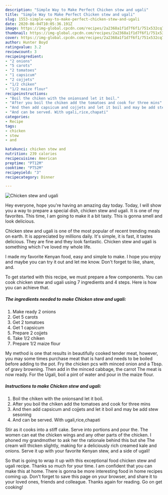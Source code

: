 ```yaml
---
description: "Simple Way to Make Perfect Chicken stew and ugali"
title: "Simple Way to Make Perfect Chicken stew and ugali"
slug: 1553-simple-way-to-make-perfect-chicken-stew-and-ugali
date: 2020-06-04T10:05:36.191Z
image: https://img-global.cpcdn.com/recipes/2a2368a1f1d7f6f1/751x532cq70/chicken-stew-and-ugali-recipe-main-photo.jpg
thumbnail: https://img-global.cpcdn.com/recipes/2a2368a1f1d7f6f1/751x532cq70/chicken-stew-and-ugali-recipe-main-photo.jpg
cover: https://img-global.cpcdn.com/recipes/2a2368a1f1d7f6f1/751x532cq70/chicken-stew-and-ugali-recipe-main-photo.jpg
author: Hunter Boyd
ratingvalue: 3.2
reviewcount: 3
recipeingredient:
- "2 onions"
- "5 carots"
- "2 tomatoes"
- "1 capsicum"
- "2 cojjets"
- "1/2 chiken"
- "1/2 maize flour"
recipeinstructions:
- "Boil the chiken with the onionsand let it boil."
- "After you boil the chiken add the tomatoes and cook for three mins"
- "And then add capsicum and cojjets and let it boil and may be add stew sesoning"
- "And can be served. With ugali,rice,chapati"
categories:
- Recipe
tags:
- chicken
- stew
- and

katakunci: chicken stew and 
nutrition: 239 calories
recipecuisine: American
preptime: "PT12M"
cooktime: "PT52M"
recipeyield: "3"
recipecategory: Dinner

---
```



![Chicken stew and ugali](https://img-global.cpcdn.com/recipes/2a2368a1f1d7f6f1/751x532cq70/chicken-stew-and-ugali-recipe-main-photo.jpg)

Hey everyone, hope you're having an amazing day today. Today, I will show you a way to prepare a special dish, chicken stew and ugali. It is one of my favorites. This time, I am going to make it a bit tasty. This is gonna smell and look delicious.

Chicken stew and ugali is one of the most popular of recent trending meals on earth. It is appreciated by millions daily. It's simple, it is fast, it tastes delicious. They are fine and they look fantastic. Chicken stew and ugali is something which I've loved my whole life.

I made my favorite Kenyan food, easy and simple to make. I hope you enjoy and maybe you can try it out and let me know. Don&#39;t forget to like, share, and.


To get started with this recipe, we must prepare a few components. You can cook chicken stew and ugali using 7 ingredients and 4 steps. Here is how you can achieve that.

<!--inarticleads1-->

##### The ingredients needed to make Chicken stew and ugali:

1. Make ready 2 onions
1. Get 5 carots
1. Get 2 tomatoes
1. Get 1 capsicum
1. Prepare 2 cojjets
1. Take 1/2 chiken
1. Prepare 1/2 maize flour


My method is one that results in beautifully cooked tender meat, however, you may some times purchase meat that is hard and needs to be boiled before adding to the pot. Fry the chicken pcs with minced onion and a Tbsp. of gravy browning. Then add in the minced cabbage, the carrot The meat is now ready. For the Ugali, boil a pint of water and pour in the maize flour. 

<!--inarticleads2-->

##### Instructions to make Chicken stew and ugali:

1. Boil the chiken with the onionsand let it boil.
1. After you boil the chiken add the tomatoes and cook for three mins
1. And then add capsicum and cojjets and let it boil and may be add stew sesoning
1. And can be served. With ugali,rice,chapati


Stir as it cooks into a stiff cake. Serve into portions and pour the. The women can eat the chicken wings and any other parts of the chicken. I phoned my grandmother to ask her the rationale behind this but she The cream will thicken slightly, making for a deliciously rich creamed kale and onions. Serve it up with your favorite Kenyan stew, and a side of ugali! 

So that is going to wrap it up with this exceptional food chicken stew and ugali recipe. Thanks so much for your time. I am confident that you can make this at home. There is gonna be more interesting food in home recipes coming up. Don't forget to save this page on your browser, and share it to your loved ones, friends and colleague. Thanks again for reading. Go on get cooking!

